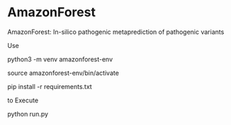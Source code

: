 # AmazonForest
 AmazonForest: In-silico pathogenic metaprediction of pathogenic variants

Use

python3 -m venv amazonforest-env

source amazonforest-env/bin/activate

pip install -r requirements.txt

to Execute

python run.py
